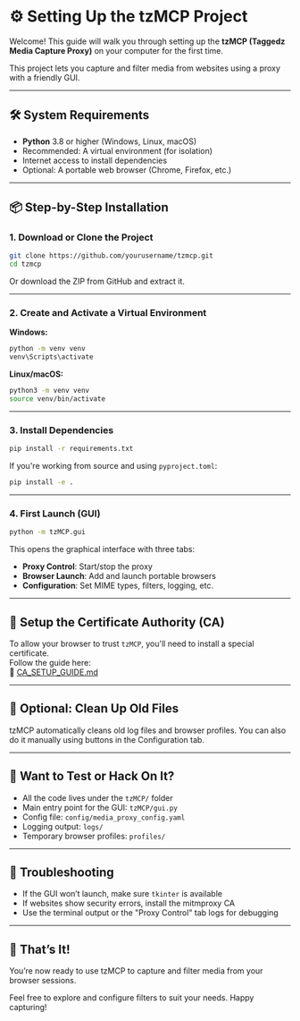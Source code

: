 # ⚙️ Setting Up the tzMCP Project

Welcome! This guide will walk you through setting up the **tzMCP (Taggedz Media Capture Proxy)** on your computer for the first time.

This project lets you capture and filter media from websites using a proxy with a friendly GUI.

---

## 🛠️ System Requirements

- **Python** 3.8 or higher (Windows, Linux, macOS)
- Recommended: A virtual environment (for isolation)
- Internet access to install dependencies
- Optional: A portable web browser (Chrome, Firefox, etc.)

---

## 📦 Step-by-Step Installation

### 1. Download or Clone the Project

```bash
git clone https://github.com/yourusername/tzmcp.git
cd tzmcp
```

Or download the ZIP from GitHub and extract it.

---

### 2. Create and Activate a Virtual Environment

**Windows:**
```bash
python -m venv venv
venv\Scripts\activate
```

**Linux/macOS:**
```bash
python3 -m venv venv
source venv/bin/activate
```

---

### 3. Install Dependencies

```bash
pip install -r requirements.txt
```

If you're working from source and using `pyproject.toml`:

```bash
pip install -e .
```

---

### 4. First Launch (GUI)

```bash
python -m tzMCP.gui
```

This opens the graphical interface with three tabs:
- **Proxy Control**: Start/stop the proxy
- **Browser Launch**: Add and launch portable browsers
- **Configuration**: Set MIME types, filters, logging, etc.

---

## 🔐 Setup the Certificate Authority (CA)

To allow your browser to trust `tzMCP`, you'll need to install a special certificate.  
Follow the guide here:  
📄 [CA_SETUP_GUIDE.md](./CA_SETUP_GUIDE.md)

---

## 🧼 Optional: Clean Up Old Files

tzMCP automatically cleans old log files and browser profiles. You can also do it manually using buttons in the Configuration tab.

---

## 🧪 Want to Test or Hack On It?

- All the code lives under the `tzMCP/` folder
- Main entry point for the GUI: `tzMCP/gui.py`
- Config file: `config/media_proxy_config.yaml`
- Logging output: `logs/`
- Temporary browser profiles: `profiles/`

---

## 🧠 Troubleshooting

- If the GUI won’t launch, make sure `tkinter` is available
- If websites show security errors, install the mitmproxy CA
- Use the terminal output or the "Proxy Control" tab logs for debugging

---

## 🚀 That’s It!

You’re now ready to use tzMCP to capture and filter media from your browser sessions.

Feel free to explore and configure filters to suit your needs. Happy capturing!
